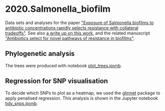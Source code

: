 # 2020.Salmonella\_biofilm
Data sets and analyses for the paper ["Exposure of Salmonella biofilms to antibiotic concentrations rapidly
selects resistance with collateral tradeoffs"](https://doi.org/10.1038/s41522-020-00178-0).
See also [a write up on this work](https://quadram.ac.uk/new-insights-into-antibiotic-resistance-develops-biofilms/),
and the related manuscript ["Antibiotics select for novel pathways of resistance in biofilms"](https://doi.org/10.1101/605212).

## Phylogenetic analysis 
The trees were produced with notebook [plot\_trees.ipynb](plot_trees.ipynb).

## Regression for SNP visualisation
To decide which SNPs to plot as a heatmap, we used the
[glmnet](https://web.stanford.edu/~hastie/glmnet/glmnet_alpha.html) package to apply penalised regression.
This analysis is shown in the Jupyter notebook [tidy\_snps.ipynb](tidy_snps.ipynb).

